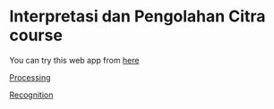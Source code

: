 # Interpretasi dan Pengolahan Citra course

You can try this web app from [here](https://cupercupu.github.io/pengolahan-citra-course/)

[Processing](https://cupercupu.github.io/pengolahan-citra-course/index.html)

[Recognition](https://cupercupu.github.io/pengolahan-citra-course/recognition.html)
